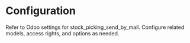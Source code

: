 # Configuration

Refer to Odoo settings for stock_picking_send_by_mail. Configure related models, access rights, and options as needed.
